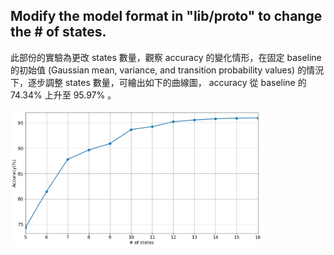 ## Modify the model format in "lib/proto" to change the # of states.

此部份的實驗為更改 states 數量，觀察 accuracy 的變化情形，在固定 baseline 的初始值 (Gaussian mean, variance, and transition probability values) 的情況下，逐步調整 states 數量，可繪出如下的曲線圖， accuracy 從 baseline 的 74.34% 上升至 95.97% 。

<img width="80%" src="https://github.com/Min-Sheng/NTU2019DSP/raw/master/hw2/experiments/state_num/curve.png"/>
